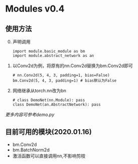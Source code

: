 # Modules v0.4

## 使用方法
0. 声明调用  
    ```
    import module.basic_module as bm
    import module.abstract_network as an
    ```
    
1. 以Conv2d为例，将原有的nn.Conv2d替换为bm.Conv2d即可
    ```
    # nn.Conv2d(5, 4, 3, padding=1, bias=False)  
    bm.Conv2d(5, 4, 3, padding=1) # bias默认为False
    ```

2. 网络继承从torch.nn改为bn
    ```
    # class DemoNet(nn.Module): pass
    class DemoNet(an.AbstractNetwork): pass
    ```

*更多内容可参考demo.py*

## 目前可用的模块(2020.01.16)
* bm.Conv2d
* bm.BatchNorm2d
* 激活函数可以直接调用nn,不影响剪枝
